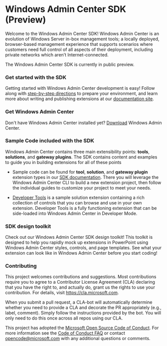 # Windows Admin Center SDK (Preview) #

Welcome to the Windows Admin Center SDK!  Windows Admin Center is an evolution of Windows Server in-box management tools; a locally deployed, browser-based management experience that supports scenarios where customers need full control of all aspects of their deployment, including private networks which aren’t Internet-connected.

The Windows Admin Center SDK is currently in public preview. 

### Get started with the SDK ###

Getting started with Windows Admin Center development is easy!  Follow along with [step-by-step directions](https://docs.microsoft.com/en-us/windows-server/manage/windows-admin-center/extend/prepare-development-environment) to prepare your environment, and learn more about writing and publishing extensions at our [documentation site](http://aka.ms/WindowsAdminCenter).

### Get Windows Admin Center ###

Don't have Windows Admin Center installed yet?  [Download](http://aka.ms/WindowsAdminCenter) Windows Admin Center.

### Sample Code included with the SDK ###

Windows Admin Center contains three main extensibility points: **tools**, **solutions**, and **gateway plugins**.  The SDK contains content and examples to guide you in building extensions for all of these points

* Sample code can be found for **tool**, **solution**, and **gateway plugin** extension types in our [SDK documentation](http://aka.ms/WACSDKDocs).  There you will leverage the Windows Admin Center CLI to build a new extension project, then follow the individual guides to customize your project to meet your needs.  

* [Developer Tools](/windows-admin-center-developer-tools) is a sample solution extension containing a rich collection of controls that you can browse and use in your own extension.  Developer Tools is a fully functioning extension that can be side-loaded into Windows Admin Center in Developer Mode.

### SDK design toolkit ###

Check out our Windows Admin Center SDK design toolkit! This toolkit is designed to help you rapidly mock up extensions in PowerPoint using Windows Admin Center styles, controls, and page templates. See what your extension can look like in Windows Admin Center before you start coding!

### Contributing ###

This project welcomes contributions and suggestions.  Most contributions require you to agree to a
Contributor License Agreement (CLA) declaring that you have the right to, and actually do, grant us
the rights to use your contribution. For details, visit https://cla.microsoft.com.

When you submit a pull request, a CLA-bot will automatically determine whether you need to provide
a CLA and decorate the PR appropriately (e.g., label, comment). Simply follow the instructions
provided by the bot. You will only need to do this once across all repos using our CLA.

This project has adopted the [Microsoft Open Source Code of Conduct](https://opensource.microsoft.com/codeofconduct/).
For more information see the [Code of Conduct FAQ](https://opensource.microsoft.com/codeofconduct/faq/) or
contact [opencode@microsoft.com](mailto:opencode@microsoft.com) with any additional questions or comments.
